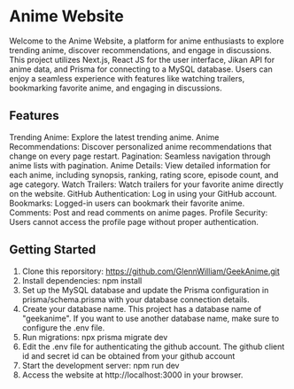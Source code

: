 # Anime Website

Welcome to the Anime Website, a platform for anime enthusiasts to explore trending anime, discover recommendations, and engage in discussions. This project utilizes Next.js, React JS for the user interface, Jikan API for anime data, and Prisma for connecting to a MySQL database. Users can enjoy a seamless experience with features like watching trailers, bookmarking favorite anime, and engaging in discussions.

## Features
Trending Anime: Explore the latest trending anime.
Anime Recommendations: Discover personalized anime recommendations that change on every page restart.
Pagination: Seamless navigation through anime lists with pagination.
Anime Details: View detailed information for each anime, including synopsis, ranking, rating score, episode count, and age category.
Watch Trailers: Watch trailers for your favorite anime directly on the website.
GitHub Authentication: Log in using your GitHub account.
Bookmarks: Logged-in users can bookmark their favorite anime.
Comments: Post and read comments on anime pages.
Profile Security: Users cannot access the profile page without proper authentication.

## Getting Started
1. Clone this reporsitory: https://github.com/GlennWilliam/GeekAnime.git
2. Install dependencies: npm install
3. Set up the MySQL database and update the Prisma configuration in prisma/schema.prisma with your database connection details.
4. Create your database name. This project has a database name of "geekanime". If you want to use another database name, make sure to configure the .env file. 
5. Run migrations: npx prisma migrate dev
6. Edit the .env file for authenticating the github account. The github client id and secret id can be obtained from your github account
7. Start the development server: npm run dev
8. Access the website at http://localhost:3000 in your browser.
